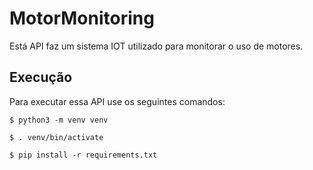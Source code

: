 # MotorMonitoring

Está API faz um sistema IOT utilizado para monitorar o uso de motores.

## Execução

Para executar essa API  use os seguintes comandos:


`
  $ python3 -m venv venv
`

`
  $ . venv/bin/activate
`

`
  $ pip install -r requirements.txt 
` 
